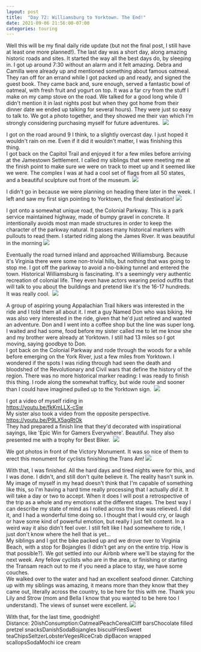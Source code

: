 ```yaml
---
layout: post
title:  "Day 72: Williamsburg to Yorktown. The End!"
date: 2021-09-06 21:56:00-07:00
categories: touring
---
```

Well this will be my final daily ride update (but not the final post, I still have at least one more planned!). The last day was a short day, along amazing historic roads and sites. It started the way all the best days do, by sleeping in. I got up around 7:30 without an alarm and it felt amazing. Debra and Camilla were already up and mentioned something about famous oatmeal. They ran off for an errand while I got packed up and ready, and signed the guest book. They came back and, sure enough, served a fantastic bowl of oatmeal, with fresh fruit and yogurt on top. It was a far cry from the stuff I make on my camp stove on the road. We talked for a good long while (I didn't mention it in last nights post but when they got home from their dinner date we ended up talking for several hours). They were just so easy to talk to. We got a photo together, and they showed me their van which I'm strongly considering purchasing myself for future adventures. 
[![](/assets/1631013756394944-0.png)](/assets/1631013756394944-0.png)
  
I got on the road around 9 I think, to a slightly overcast day. I just hoped it wouldn't rain on me. Even if it did it wouldn't matter, I was finishing this thing.   
I got back on the Capitol Trail and enjoyed it for a few miles before arriving at the Jamestown Settlement. I called my siblings that were meeting me at the finish point to make sure we were on track to meet up and it seemed like we were. The complex I was at had a cool set of flags from all 50 states, and a beautiful sculpture out front of the museum.
[![](/assets/1630990609208626-0.png)](/assets/1630990609208626-0.png)
  
I didn't go in because we were planning on heading there later in the week. I left and saw my first sign pointing to Yorktown, the final destination!
[![](/assets/1630990607419755-1.png)](/assets/1630990607419755-1.png)
  
I got onto a somewhat unique road, the Colonial Parkway. This is a park service maintained highway, made of bumpy gravel in concrete. It intentionally avoids most man made structures in order to keep the character of the parkway natural. It passes many historical markers with pullouts to read them. I started riding along the James River. It was beautiful in the morning
[![](/assets/1630990605860351-2.png)](/assets/1630990605860351-2.png)
  
Eventually the road turned inland and approached Williamsburg. Because it's Virginia there were some non-trivial hills, but nothing that was going to stop me. I got off the parkway to avoid a no-biking tunnel and entered the town. Historical Williamsburg is fascinating. It's a seemingly very authentic recreation of colonial life. They even have actors wearing period outfits that will talk to you about the buildings and pretend like it's the 16-17 hundreds. It was really cool. 
[![](/assets/1630990604334894-3.png)](/assets/1630990604334894-3.png)
  
A group of aspiring young Appalachian Trail hikers was interested in the ride and I told them all about it. I met a guy Named Don who was biking. He was also very interested in the ride, given that he'd just retired and wanted an adventure. Don and I went into a coffee shop but the line was super long. I waited and had some, food before my sister called me to let me know she and my brother were already at Yorktown. I still had 13 miles so I got moving, saying goodbye to Don.   
I got back on the Colonial Parkway and rode through the woods for a while before emerging on the York River, just a few miles from Yorktown. I wondered if the spots I was riding through had seen the death and bloodshed of the Revolutionary and Civil wars that define the history of the region. There was no more historical marker reading: I was ready to finish this thing. I rode along the somewhat trafficy, but wide route and sooner than I could have imagined pulled up to the Yorktown sign. 
[![](/assets/1630990602515599-4.png)](/assets/1630990602515599-4.png)
  
I got a video of myself riding in  
<https://youtu.be/fkKmLLX-cSw>  
My sister also took a video from the opposite perspective.   
<https://youtu.be/P9LX5agRtOk>  
They had prepared a finish line that they'd decorated with inspirational sayings, like 'Epic Win for Gamers Everywhere'. Beautiful. They also presented me with a trophy for Best Biker. 
[![](/assets/1630990599729998-5.png)](/assets/1630990599729998-5.png)
  
We got photos in front of the Victory Monument. It was so nice of them to erect this monument for cyclists finishing the Trans Am!
[![](/assets/1630990592935395-6.png)](/assets/1630990592935395-6.png)
  
With that, I was finished. All the hard days and tired nights were for this, and I was done. I didn't, and still don't quite believe it. The reality hasn't sunk in. My image of myself in my head doesn't think that I'm capable of something like this, so I'm having a hard time really processing that I actually *did it.* It will take a day or two to accept. When it does I will post a retrospective of the trip as a whole and my emotions at the different stages. The best way I can describe my state of mind as I rolled across the line was relieved. I did it, and I had a wonderful time doing so. I thought that I would cry, or laugh or have some kind of powerful emotion, but really I just felt content. In a weird way it also didn't feel over. I still felt like I had somewhere to ride, I just don't know where the hell that is yet...  
My siblings and I got the bike packed up and we drove over to Virginia Beach, with a stop for Bojangles (I didn't get any on the entire trip. How is that possible?). We got settled into our Airbnb where we'll be staying for the next week. Any fellow cyclists who are in the area, or finishing or starting the Transam reach out to me if you need a place to stay, we have some couches.   
We walked over to the water and had an excellent seafood dinner. Catching up with my siblings was amazing, it means more than they know that they came out, literally across the country, to be here for this with me. Thank you Lily and Strow (mom and Bella I know that you wanted to be here too I understand). The views of sunset were excellent.
[![](/assets/1630990590903552-7.png)](/assets/1630990590903552-7.png)
  
With that, for the last time, goodnight!  
Distance: 20ishConsumption:OatmealPeachCerealCliff barsChocolate filled pretzel snacksDanishSodaBojangles biscuitFriesSweet teaChipsSeltzerLobsterVegesRiceCrab dipBacon wrapped scallopsSodaMochi ice cream

